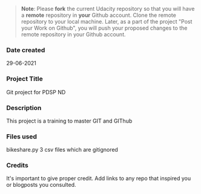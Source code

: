 >**Note**: Please **fork** the current Udacity repository so that you will have a **remote** repository in **your** Github account. Clone the remote repository to your local machine. Later, as a part of the project "Post your Work on Github", you will push your proposed changes to the remote repository in your Github account.

### Date created
29-06-2021

### Project Title
Git project for PDSP ND

### Description
This project is a training to master GIT and GIThub

### Files used
bikeshare.py
3 csv files which are gitignored

### Credits
It's important to give proper credit. Add links to any repo that inspired you or blogposts you consulted.

